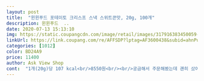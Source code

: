 ```yaml
---
layout: post 
title:  "윈윈푸드 포테이토 크리스프 스낵 스위트콘맛, 20g, 100개" 
description: 윈윈푸드  ..
date: 2020-07-13 15:13:10 
img: https://static.coupangcdn.com/image/retail/images/317916383450059-d2291ea1-aa66-4d62-92ac-2600b07140ba.jpg 
linkUrl: https://link.coupang.com/re/AFFSDP?lptag=AF3600438&subid=ahnPublicAsk&pageKey=1379409576&itemId=2413507470&vendorItemId=70407915493&traceid=V0-113-cdd65bbcfdc280d2 
categories: [1012] 
color: BD24A9 
price: 11400 
author: Ask View Shop 
cont:  "1개(20g)당 107 kcal<br/>8550원<br/><br/>궁금해서 주문해봤는데 괜히 샀어요.<br/><br/>나눠 먹어야겟어요<br/>너무 맛있어서 정신 놓고 먹으면 앉은자리에서 10개는 우스울 것 같아요.<br/><br/>다  먹엇다간 살찔듯ㅋ,<br/>땡큐<br/>맛은 스위트콘 통조림 있죠? 딱 그 향, 그 맛 나요.<br/> 특히 국물에서 나는 뒷맛이요.<br/><br/>먹어보니 맛있네요<br/>배송상태 굿<br/>부드럽고 자꾸 손이 가네요<br/>스윗콘맛이 순하면서 상큼!?ㅎ<br/>아 진짜 괜히 샀어요.<br/> 하필 또 2개 묶음이에요.<br/> 100개 먹고 혼자 더찐자 될 순 없으니까 주위사람들하고 나눠먹어야겠어요.<br/><br/>안먹어본 맛이어서 사봤어요<br/>얊구 바삭하구 맛잇네요^^<br/>여기 제품 다 먹어봤는데 좋아하는 맛은 따로 있어서 그것만 사는데 할인가 나와서 구입<br/>원산지 말레이시아<br/>유통기한 2021년 5월 26일<br/>주문, 배송 7월 11일<br/>총 2kg (2묶음)<br/>출출할 때 한두개씩 까먹으려고 샀는데 절대 한두개로 못 끝낼 것 같아요.<br/><br/>푸짐한 양ㅋ<br/>한묶음에 20g × 50개<br/>한번 먹기좋은 포장에.<br/>.<br/><br/>한봉지에 107칼로리인데 한박스에 50개 들어있으니까 계산은 안 할래요.<br/> (딴청)<br/>" 
---
```

